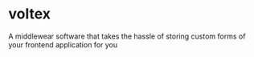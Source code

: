 # voltex
A middlewear software that takes the hassle of storing custom forms of your frontend application for you
